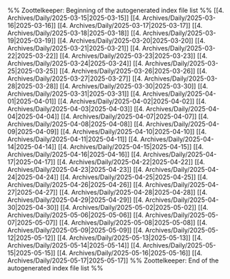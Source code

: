 %% Zoottelkeeper: Beginning of the autogenerated index file list  %%
 [[4. Archives/Daily/2025-03-15|2025-03-15]]
 [[4. Archives/Daily/2025-03-16|2025-03-16]]
 [[4. Archives/Daily/2025-03-17|2025-03-17]]
 [[4. Archives/Daily/2025-03-18|2025-03-18]]
 [[4. Archives/Daily/2025-03-19|2025-03-19]]
 [[4. Archives/Daily/2025-03-20|2025-03-20]]
 [[4. Archives/Daily/2025-03-21|2025-03-21]]
 [[4. Archives/Daily/2025-03-22|2025-03-22]]
 [[4. Archives/Daily/2025-03-23|2025-03-23]]
 [[4. Archives/Daily/2025-03-24|2025-03-24]]
 [[4. Archives/Daily/2025-03-25|2025-03-25]]
 [[4. Archives/Daily/2025-03-26|2025-03-26]]
 [[4. Archives/Daily/2025-03-27|2025-03-27]]
 [[4. Archives/Daily/2025-03-28|2025-03-28]]
 [[4. Archives/Daily/2025-03-30|2025-03-30]]
 [[4. Archives/Daily/2025-03-31|2025-03-31]]
 [[4. Archives/Daily/2025-04-01|2025-04-01]]
 [[4. Archives/Daily/2025-04-02|2025-04-02]]
 [[4. Archives/Daily/2025-04-03|2025-04-03]]
 [[4. Archives/Daily/2025-04-04|2025-04-04]]
 [[4. Archives/Daily/2025-04-07|2025-04-07]]
 [[4. Archives/Daily/2025-04-08|2025-04-08]]
 [[4. Archives/Daily/2025-04-09|2025-04-09]]
 [[4. Archives/Daily/2025-04-10|2025-04-10]]
 [[4. Archives/Daily/2025-04-11|2025-04-11]]
 [[4. Archives/Daily/2025-04-14|2025-04-14]]
 [[4. Archives/Daily/2025-04-15|2025-04-15]]
 [[4. Archives/Daily/2025-04-16|2025-04-16]]
 [[4. Archives/Daily/2025-04-17|2025-04-17]]
 [[4. Archives/Daily/2025-04-22|2025-04-22]]
 [[4. Archives/Daily/2025-04-23|2025-04-23]]
 [[4. Archives/Daily/2025-04-24|2025-04-24]]
 [[4. Archives/Daily/2025-04-25|2025-04-25]]
 [[4. Archives/Daily/2025-04-26|2025-04-26]]
 [[4. Archives/Daily/2025-04-27|2025-04-27]]
 [[4. Archives/Daily/2025-04-28|2025-04-28]]
 [[4. Archives/Daily/2025-04-29|2025-04-29]]
 [[4. Archives/Daily/2025-04-30|2025-04-30]]
 [[4. Archives/Daily/2025-05-02|2025-05-02]]
 [[4. Archives/Daily/2025-05-06|2025-05-06]]
 [[4. Archives/Daily/2025-05-07|2025-05-07]]
 [[4. Archives/Daily/2025-05-08|2025-05-08]]
 [[4. Archives/Daily/2025-05-09|2025-05-09]]
 [[4. Archives/Daily/2025-05-12|2025-05-12]]
 [[4. Archives/Daily/2025-05-13|2025-05-13]]
 [[4. Archives/Daily/2025-05-14|2025-05-14]]
 [[4. Archives/Daily/2025-05-15|2025-05-15]]
 [[4. Archives/Daily/2025-05-16|2025-05-16]]
 [[4. Archives/Daily/2025-05-17|2025-05-17]]
%% Zoottelkeeper: End of the autogenerated index file list  %%
